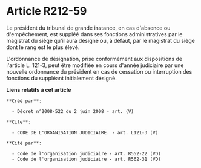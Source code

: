 # Article R212-59

Le président du tribunal de grande instance, en cas d'absence ou d'empêchement, est suppléé dans ses fonctions
administratives par le magistrat du siège qu'il aura désigné ou, à défaut, par le magistrat du siège dont le rang est le plus
élevé.

L'ordonnance de désignation, prise conformément aux dispositions de l'article L. 121-3, peut être modifiée en cours d'année
judiciaire par une nouvelle ordonnance du président en cas de cessation ou interruption des fonctions du suppléant
initialement désigné.

**Liens relatifs à cet article**

	**Créé par**:

	  - Décret n°2008-522 du 2 juin 2008 - art. (V)

	**Cite**:

	  - CODE DE L'ORGANISATION JUDICIAIRE. - art. L121-3 (V)

	**Cité par**:

	  - Code de l'organisation judiciaire - art. R552-22 (VD)
	  - Code de l'organisation judiciaire - art. R562-31 (VD)
